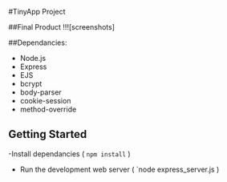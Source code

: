 #TinyApp Project

##Final Product
!!![screenshots]

##Dependancies:

- Node.js
- Express
- EJS
- bcrypt
- body-parser
- cookie-session
- method-override

## Getting Started

-Install dependancies ( `npm install` )
- Run the development web server ( `node express_server.js )